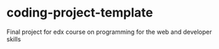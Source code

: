# coding-project-template

Final project for edx course on programming for the web and developer skills
